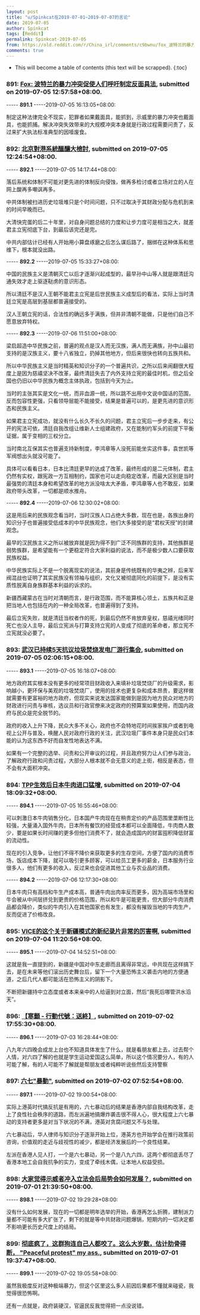 ```yaml
---
layout: post
title: "u/Spinkcat在2019-07-01~2019-07-07的言论"
date: 2019-07-05
author: Spinkcat
tags: [Reddit]
permalink: Spinkcat-2019-07-05
from: https://old.reddit.com/r/China_irl/comments/c9bwnu/fox_波特兰的暴力冲突促使人们呼吁制定反面具法/
comments: true
---
```


* This will become a table of contents (this text will be scrapped).
{:toc}

### 891: [Fox: 波特兰的暴力冲突促使人们呼吁制定反面具法](https://old.reddit.com/r/China_irl/comments/c9bwnu/fox_波特兰的暴力冲突促使人们呼吁制定反面具法/), submitted on 2019-07-05 12:57:58+08:00.

----- __891.1__ -----2019-07-05 16:13:05+08:00:

制定这种法律完全不现实，犯罪者如果戴面具，能抓到，示威里的暴力冲突也戴面具，也能抓捕。解决冲突失效带来的大规模冲突本身就是行政过程需要问责了，反过来扩大执法标准典型的因噎废食。

### 892: [北京對港系統醞釀大檢討](https://old.reddit.com/r/China_irl/comments/c9bnc8/北京對港系統醞釀大檢討/), submitted on 2019-07-05 12:24:54+08:00.

----- __892.1__ -----2019-07-05 14:17:44+08:00:

落后系统和体制不可能对更先进的体制反向侵蚀，做再多检讨或者立场对立的人在网上酸再多嘲讽再多。

中共体制被扫进历史垃圾堆只是个时间问题，只不过取决于其财政分配与危机到来的时间早晚而已。

大清快完蛋的后二十年里，对自身问题总结的力度和让步力度可是相当之大，就差君主立宪彻底下台，到最后该完还是完。

中共内部估计已经有人开始用小算盘琢磨之后怎么谋后路了，捆绑在这种体系和思维下，根本就没出路。

----- __892.2__ -----2019-07-05 15:33:27+08:00:

中国的民族主义是清朝灭亡以后才逐渐兴起成型的，最早孙中山等人就是跟清廷沟通失效才走上驱逐鞑虏的意识形态。

所以清廷不是汉人王朝不能君主立宪是后世民族主义成型后的看法，实际上当时清廷立宪是高层到基层都普遍接受的。

汉人王朝立宪的话，合法性的确远多于满族，但并非清朝不能做，只是他们自己不愿意放弃特权。

----- __892.3__ -----2019-07-06 11:51:00+08:00:

梁启超造中华民族之前，普遍的观点是汉人而无汉族，满人而无满族，孙中山最初支持的是汉族主义，要十八省独立，扔掉其他地方，但后来很快也转向五族共和。

所以中华民族主义是当时精英和知识分子的一个普遍共识，之所以后来闹翻很大程度上是因为慈禧坚决不改革，最终清廷失去了内外支持立宪的最佳时机，但之后全国也仍旧以中华民族为概念主体执政，包括到今天为止。

当时的主张其实是文化一统，而非血源一统，所以跳不出用中文说中国话的范围，反而包容性更强，只看领导层能不能接受，结果是普遍可以的，是更先进的意识形态和民族主义。

如果君主立宪成功，就没有什么长久不长久的问题，君主立宪后一步步走来，有公开的宪法可依，清廷自我改组让维新人士组建政府，又在能制约军头的前提下平衡证据，属于变相的三权分立。

当时南北互保其实也普遍支持新制度，李鸿章等人没死前能坐实这件事，袁世凯等军阀想出头就没可能了。

具体可以看看日本，日本比清廷更早的达成了改革，最终形成的是二元体制，君主仍然有实权，跟宪政一方互相制约，国家也可以走向稳定改革，而最大区别是当时最强势的清廷本身和希望改革的地方派没啥太大矛盾，李鸿章等人也不敢反，如果政府带头改革，一切都是顺水推舟。

----- __892.4__ -----2019-07-06 12:30:02+08:00:

这是用后来的民族观念看当时，当时汉族人口占绝大多数，现在也是，各族出身的知识分子也普遍接受低成本的中华民族观念，他们大多接受的是“君权天授”的封建观念。

最早的汉民族主义之所以被放弃就是因为得不到广泛不同族群的支持，其他族群是弱势族群，是希望能有一个更稳定符合大家利益的说法，而不是极少数人口要获取民族权益。

中华民族实际上不是一个脱离现实的说法，其前身是传统既有的华夷之辨，后来军阀混战也证明了其实民族没有领袖与组织，文化又被彻底同化的前提下，是没有实质性脱离自身族群基本利益的诉求的。

新疆西藏蒙古在当时对清朝而言，是行政范围，而不能算核心领土，五族共和正是把当地人也包括在内的一种全局改革，也普遍得到了支持。

最后立宪失败，就是清廷当权者作的死，到最后仍然不肯放弃皇权，慈禧光绪同时死亡也没人主导，最后立宪派与打算支持立宪的人变成了彻底的革命者，那立宪不立宪就没必要了。

### 893: [武汉已持续5天抗议垃圾焚烧发电厂游行集会](https://old.reddit.com/r/China_irl/comments/c95p0g/武汉已持续5天抗议垃圾焚烧发电厂游行集会/), submitted on 2019-07-05 02:06:15+08:00.

----- __893.1__ -----2019-07-05 16:18:07+08:00:

地方政府其实根本没有更多的经常项目财政收入来填补垃圾焚烧厂的升级需求，影响越小，更环保与美观的垃圾焚烧厂，使用的技术也更复杂和成本昂贵，要这样做就需要有更富裕的地方政府，但现实来说发达国家能做到是因为地方民众对地方的财政进行问责与审核，选议员和行政官僚来决定政府的预算案如果使用，而国内政府与民众是完全脱节的。

政府的收入上升下降，民众大多不关心，政府也不会特地花时间挨家挨户或者到电视上公开与普及，唤醒人民对政府行政的关注，武汉垃圾厂事件本身只是民众们本能的认为这东西不好而自发性地表达不满。

如果有一个完整的选举、问责和公开审议的过程，并且政府努力让人们参与政治，了解政府行政和问责过程，大部分人根本就不会无意义的走上街，相反是表态，但不会有大面积冲突。

### 894: [TPP生效后日本牛肉进口猛增](https://old.reddit.com/r/saraba1st/comments/c90vos/tpp生效后日本牛肉进口猛增/), submitted on 2019-07-04 18:09:32+08:00.

----- __894.1__ -----2019-07-05 16:55:46+08:00:

可以刺激日本牛肉销售分化，日本国产牛肉现在在稍贵定价的产品范围里垄断性比较强，大量涌入国外牛肉，日本所有餐饮的经营成本都可以全面降低，牛肉商人数少，要是如果长时间赚的更多但他们消费不了，就会造成国内的财富囤积降低财富的流动性。

现在的引入竞争，让他们不得不降价来获取更多的生存空间，方便了国内的消费市场，饭店成本下降，就可以吸引更多顾客，可以给员工更多的薪金，日本服务行业很多人，他们有更多的收入，反过来也会促进其他工业与农业品的消费。

----- __894.2__ -----2019-07-06 12:17:30+08:00:

日本牛肉只有高档和牛生产成本高，普通牛肉出肉率反而更多，因为高端市场里和牛会被从中间层挤兑到更贵的价格范围，所以和牛是可能更贵，但大部分牛肉消费品都会降价，类似的牛肉引入在其他国家也有发生，都没有摧毁当地的牛肉生产，反而促进了价格改良。

### 895: [VICE的这个关于新疆模式的新纪录片非常的厉害啊](https://old.reddit.com/r/saraba1st/comments/c8xiz7/vice的这个关于新疆模式的新纪录片非常的厉害啊/), submitted on 2019-07-04 11:20:56+08:00.

----- __895.1__ -----2019-07-04 14:52:51+08:00:

这就是我一直提到的，新疆是中国对中东走廊而且离得非常远，中共现在这样搞下去，是在未来等他们滚出历史舞台后，留下一个大量恐怖主义袭击内地的方便通道，之后几代人都可能活在恐怖主义的阴影下。

不断把新疆持中立态度或者本来亲中的人给逼到对立面，然后“我死后哪管洪水滔天”。

### 896: [【寒顫 - 行動代號：送終】](https://old.reddit.com/r/saraba1st/comments/c87cel/寒顫_行動代號送終/), submitted on 2019-07-02 17:55:30+08:00.

----- __896.1__ -----2019-07-03 16:28:44+08:00:

八九年六四晚会成龙上台也不知道具体发生了什么，就是看朋友都上去，过去帮个人情，对六四了解的也就是学生运动爱国这么简单，所以这个情况要分人，有的人可能了解，有的人可能不了解就是帮朋友或者纯粹听说些然后支持警察

### 897: [六七"暴動"](https://old.reddit.com/r/China_irl/comments/c8210o/六七暴動/), submitted on 2019-07-02 07:52:54+08:00.

----- __897.1__ -----2019-07-02 19:00:54+08:00:

实际上港英时代搞反抗是有用的，六七暴动后的结果是香港内部自我结构改革，走上了良性社会秩序的道路，而左派遍地搞爆炸袭击很不得人心，很大程度上六七暴动的支持者更多是对当下状况的不满，港英对贪腐问题又不与处理。

六七暴动后，华人律师与知识分子逐渐开始上位，港英方也开始学会在推行政策前咨询，价值观的走近与歧视性的减少，都是经济发展后的一个良性结果。

左派在香港人见人打，一个是六七暴动，另一个是八九六四，这两个都彻底丢尽了香港本地工会自我抗争的实力，变成了牵线木偶，让本地人权益受损。

### 898: [大家觉得示威者冲入立法会后局势会如何发展？](https://old.reddit.com/r/saraba1st/comments/c7sp0j/大家觉得示威者冲入立法会后局势会如何发展/), submitted on 2019-07-01 21:39:50+08:00.

----- __898.1__ -----2019-07-02 19:29:28+08:00:

没有什么如何发展，现在的一切都是明年选举的开始，香港再怎么折腾，建制派力量都不可能有多大扩张了，剩下的就是等中共财政问题爆锅，短期内的一切决定都不影响更长历史尺度上的结局。

### 899: [彻底疯了，这群狗连自己人都咬了。这么大岁数，估计肋骨得断， "Peaceful protest" my ass.](https://old.reddit.com/r/China_irl/comments/c7rhx9/彻底疯了这群狗连自己人都咬了这么大岁数估计肋骨得断_peaceful_protest_my_ass/), submitted on 2019-07-01 19:37:47+08:00.

----- __899.1__ -----2019-07-02 19:05:58+08:00:

虽然我极度反对这种极端暴力，但这个区里这么多人前因后果都不懂就来碰瓷，我觉得很恐怖啊。

还有一点就是，政府装硬汉，官逼民反我觉得把一点没说错。

